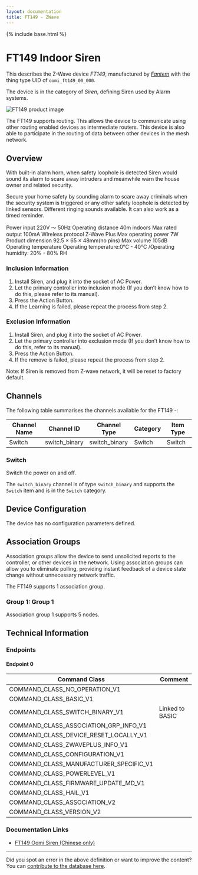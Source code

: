 ```yaml
---
layout: documentation
title: FT149 - ZWave
---
```


{% include base.html %}

# FT149 Indoor Siren
This describes the Z-Wave device *FT149*, manufactured by *[Fantem](http://www.oomi.com/)* with the thing type UID of ```oomi_ft149_00_000```.

The device is in the category of *Siren*, defining Siren used by Alarm systems.

![FT149 product image](https://opensmarthouse.org/zwavedatabase/1209/image/)


The FT149 supports routing. This allows the device to communicate using other routing enabled devices as intermediate routers.  This device is also able to participate in the routing of data between other devices in the mesh network.

## Overview

With built-in alarm horn, when safety loophole is detected Siren would sound its alarm to scare away intruders and meanwhile warn the house owner and related security.

Secure your home safety by sounding alarm to scare away criminals when the security system is triggered or any other safety loophole is detected by linked sensors. Different ringing sounds available. It can also work as a timed reminder.

Power input 220V ～ 50Hz Operating distance 40m indoors Max rated output 100mA Wireless protocol Z-Wave Plus Max operating power 7W Product dimension 92.5 × 65 × 48mm(no pins) Max volume 105dB Operating temperature Operating temperature:0°C - 40°C /Operating humidity: 20% - 80% RH

### Inclusion Information

  1. Install Siren, and plug it into the socket of AC Power.
  2. Let the primary controller into inclusion mode (If you don’t know how to do this, please refer to its manual).
  3. Press the Action Button.
  4. If the Learning is failed, please repeat the process from step 2.

### Exclusion Information

  1. Install Siren, and plug it into the socket of AC Power.
  2. Let the primary controller into exclusion mode (If you don’t know how to do this, refer to its manual).
  3. Press the Action Button.
  4. If the remove is failed, please repeat the process from step 2.

Note: If Siren is removed from Z‐wave network, it will be reset to factory default.

## Channels

The following table summarises the channels available for the FT149 -:

| Channel Name | Channel ID | Channel Type | Category | Item Type |
|--------------|------------|--------------|----------|-----------|
| Switch | switch_binary | switch_binary | Switch | Switch | 

### Switch
Switch the power on and off.

The ```switch_binary``` channel is of type ```switch_binary``` and supports the ```Switch``` item and is in the ```Switch``` category.



## Device Configuration

The device has no configuration parameters defined.

## Association Groups

Association groups allow the device to send unsolicited reports to the controller, or other devices in the network. Using association groups can allow you to eliminate polling, providing instant feedback of a device state change without unnecessary network traffic.

The FT149 supports 1 association group.

### Group 1: Group 1


Association group 1 supports 5 nodes.

## Technical Information

### Endpoints

#### Endpoint 0

| Command Class | Comment |
|---------------|---------|
| COMMAND_CLASS_NO_OPERATION_V1| |
| COMMAND_CLASS_BASIC_V1| |
| COMMAND_CLASS_SWITCH_BINARY_V1| Linked to BASIC|
| COMMAND_CLASS_ASSOCIATION_GRP_INFO_V1| |
| COMMAND_CLASS_DEVICE_RESET_LOCALLY_V1| |
| COMMAND_CLASS_ZWAVEPLUS_INFO_V1| |
| COMMAND_CLASS_CONFIGURATION_V1| |
| COMMAND_CLASS_MANUFACTURER_SPECIFIC_V1| |
| COMMAND_CLASS_POWERLEVEL_V1| |
| COMMAND_CLASS_FIRMWARE_UPDATE_MD_V1| |
| COMMAND_CLASS_HAIL_V1| |
| COMMAND_CLASS_ASSOCIATION_V2| |
| COMMAND_CLASS_VERSION_V2| |

### Documentation Links

* [FT149 Oomi Siren (Chinese only)](https://opensmarthouse.org/zwavedatabase/1209/reference/siren.pdf)

---

Did you spot an error in the above definition or want to improve the content?
You can [contribute to the database here](https://opensmarthouse.org/zwavedatabase/1209).
